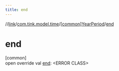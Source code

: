 ```yaml
---
title: end
---
```

//[link](../../../index.html)/[com.tink.model.time](../index.html)/[[common]YearPeriod](index.html)/[end](end.html)



# end



[common]\
open override val [end](end.html): &lt;ERROR CLASS&gt;




